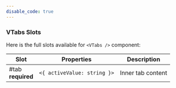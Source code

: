 ```yaml
---
disable_code: true
---
```


### VTabs Slots

Here is the full slots available for `<VTabs />` component:

| Slot                   | Properties                                                | Description       |
| ---------------------- | --------------------------------------------------------- | ----------------- |
| #tab<br />**required** | <span class="is-array">`<{ activeValue: string }>`</span> | Inner tab content |

